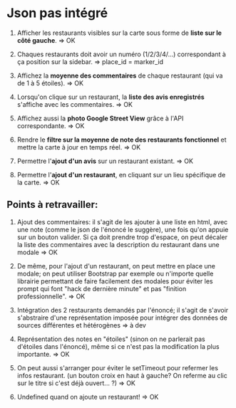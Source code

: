 # Json pas intégré


1. Afficher les restaurants visibles sur la carte sous forme de **liste sur le côté gauche**. => OK

2. Chaques restaurants doit avoir un numéro (1/2/3/4/...) correspondant à ça position sur la sidebar. => place_id = marker_id

3. Affichez la **moyenne des commentaires** de chaque restaurant (qui va de 1 à 5 étoiles). => OK

4. Lorsqu'on clique sur un restaurant, la **liste des avis enregistrés** s'affiche avec les commentaires. => OK

5. Affichez aussi la **photo Google Street View** grâce à l'API correspondante. => OK

6. Rendre le **filtre sur la moyenne de note des restaurants fonctionnel** et mettre la carte à jour en temps réel. => OK

7. Permettre l'**ajout d'un avis** sur un restaurant existant. => OK

8. Permettre l'**ajout d'un restaurant**, en cliquant sur un lieu spécifique de la carte. => OK


## Points à retravailler:
1. Ajout des commentaires: il s'agit de les ajouter à une liste en html, avec une note (comme le json de l'énoncé le suggère), une fois qu'on appuie sur un bouton valider. Si ça doit prendre trop d'espace, on peut décaler la liste des commentaires avec la description du restaurant dans une modale => OK

2. De même, pour l'ajout d'un restaurant, on peut mettre en place une modale; on peut utiliser Bootstrap par exemple ou n'importe quelle librairie permettant de faire facilement des modales pour éviter les prompt qui font "hack de dernière minute" et pas "finition professionnelle". => OK

3. Intégration des 2 restaurants demandés par l'énoncé; il s'agit de s'avoir s'abstraire d'une représentation imposée pour intégrer des données de sources différentes et hétérogènes => à dev

4. Représentation des notes en "étoiles" (sinon on ne parlerait pas d'étoiles dans l'énoncé), même si ce n'est pas la modification la plus importante. => OK

5. On peut aussi s'arranger pour éviter le setTimeout pour refermer les infos restaurant. (un bouton croix en haut à gauche? On referme au clic sur le titre si c'est déjà ouvert... ?) => OK

6. Undefined quand on ajoute un restaurant! => OK




